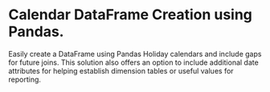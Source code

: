 # Calendar DataFrame Creation using Pandas.

Easily create a DataFrame using Pandas Holiday calendars and include gaps for future joins. This solution also offers an option to include additional date attributes for helping establish dimension tables or useful values for reporting. 

